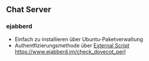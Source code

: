 

## Chat Server

### ejabberd

- Einfach zu installieren über Ubuntu-Paketverwaltung
- Authentfizierungsmethode über [External Script](https://www.ejabberd.im/files/doc/dev.html#htoc9)
  https://www.ejabberd.im/check_dovecot_perl
